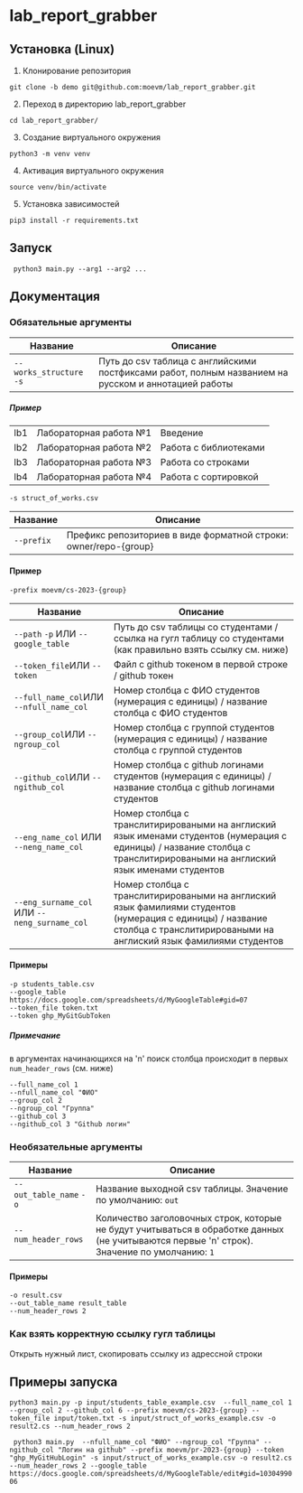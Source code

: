 
# lab_report_grabber
## Установка (Linux)
1. Клонирование репозитория 

```git clone -b demo git@github.com:moevm/lab_report_grabber.git```

2. Переход в директорию lab_report_grabber

```cd lab_report_grabber/```

3. Создание виртуального окружения

```python3 -m venv venv```

4. Активация виртуального окружения

```source venv/bin/activate```

5. Установка зависимостей

```pip3 install -r requirements.txt```

## Запуск
``` python3 main.py --arg1 --arg2 ...``` 
## Документация
### Обязательные аргументы
| Название | Описание                                                     |
|----------|--------------------------------------------------------------|
| `--works_structure` `-s`   | Путь до сsv таблица с английскими постфиксами работ, полным названием на русском и аннотацией работы          |
##### Пример
|  |  ||
|--|--|--|
|lb1|Лабораторная работа №1|Введение|
|lb2|Лабораторная работа №2|Работа с библиотеками|
|lb3|Лабораторная работа №3|Работа со строками|
|lb4|Лабораторная работа №4|Работа с сортировкой|

`-s struct_of_works.csv`
<br/>

| Название | Описание                                                     |
|----------|--------------------------------------------------------------|
| `--prefix`   | Префикс репозиториев в виде форматной строки: owner/repo-{group}|
#### Пример
`-prefix moevm/cs-2023-{group}`
<br/>

| Название | Описание                                                     |
|----------|--------------------------------------------------------------|
| `--path` `-p` ИЛИ `--google_table`  | Путь до csv таблицы со студентами / ссылка на гугл таблицу со студентами (как правильно взять ссылку см. ниже)|
|`--token_file`ИЛИ `--token`| Файл с github токеном в первой строке / github токен 
|`--full_name_col`ИЛИ `--nfull_name_col`| Номер столбца с ФИО студентов (нумерация с единицы) / название столбца с ФИО студентов|
|`--group_col`ИЛИ `--ngroup_col`| Номер столбца с группой студентов (нумерация с единицы) / название столбца с группой студентов|
|`--github_col`ИЛИ `--ngithub_col`| Номер столбца с github логинами студентов (нумерация с единицы) / название столбца с github логинами студентов|студентов|
|`--eng_name_col` ИЛИ `--neng_name_col`|Номер столбца с транслитирироваными на англиский язык именами студентов (нумерация с единицы) / название столбца с транслитирироваными на англиский язык именами студентов|
|`--eng_surname_col` ИЛИ `--neng_surname_col`|Номер столбца с транслитирироваными на англиский язык фамилиями студентов (нумерация с единицы) / название столбца с транслитирироваными на англиский язык фамилиями студентов|
#### Примеры
`-p students_table.csv`\
 `--google_table https://docs.google.com/spreadsheets/d/MyGoogleTable#gid=07` \
 `--token_file token.txt` \
 `--token ghp_MyGitGubToken`
 ##### Примечание
 в аргументах начинающихся на 'n' поиск столбца происходит в первых `num_header_rows` (см. ниже)
 
 `--full_name_col 1`\
 `--nfull_name_col "ФИО"`\
 `--group_col 2`\
 `--ngroup_col "Группа"`\
 `--github_col 3`\
 `--ngithub_col 3 "Github логин"`

### Необязательные аргументы
| Название | Описание                                                     |
|----------|--------------------------------------------------------------|
| `--out_table_name` `-o`  | Название выходной csv таблицы. Значение по умолчанию: `out`|
| `--num_header_rows` | Количество заголовочных строк, которые не будут учитываться в обработке данных (не учитываются первые 'n' строк). Значение по умолчанию: `1`|
#### Примеры
`-o result.csv`\
`--out_table_name result_table` \
`--num_header_rows 2`
### Как взять корректную ссылку гугл таблицы
Открыть нужный лист, скопировать ссылку из адрессной строки

## Примеры запуска
```python3 main.py -p input/students_table_example.csv  --full_name_col 1 --group_col 2 --github_col 6 --prefix moevm/cs-2023-{group} --token_file input/token.txt -s input/struct_of_works_example.csv -o result2.cs --num_header_rows 2```

``` python3 main.py  --nfull_name_col "ФИО" --ngroup_col "Группа" --ngithub_col "Логин на github" --prefix moevm/pr-2023-{group} --token "ghp_MyGitHubLogin" -s input/struct_of_works_example.csv -o result2.cs --num_header_rows 2 --google_table https://docs.google.com/spreadsheets/d/MyGoogleTable/edit#gid=1030499006```
